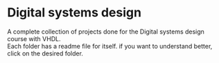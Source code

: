 # Digital systems design
A complete collection of projects done for the Digital systems design course with VHDL.
<br>
Each folder has a readme file for itself. if you want to understand better, click on the desired folder.
